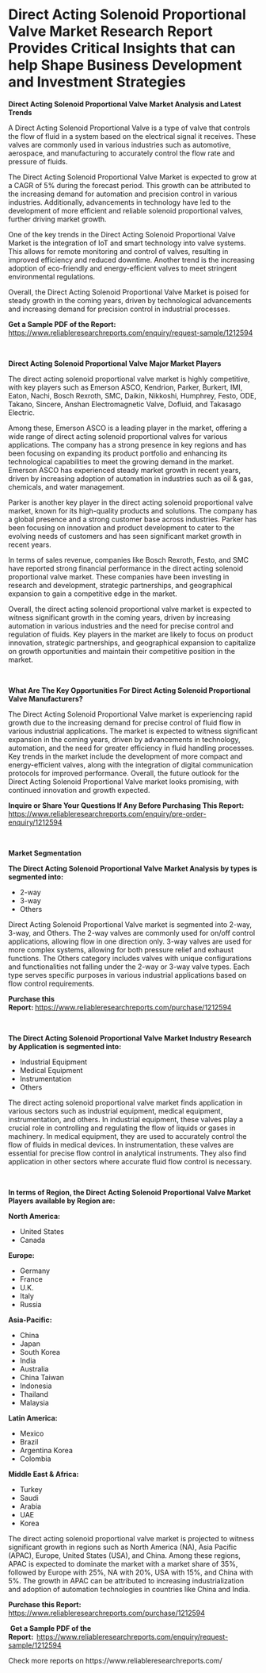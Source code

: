 <p><h1>Direct Acting Solenoid Proportional Valve Market Research Report Provides Critical Insights that can help Shape Business Development and Investment Strategies</h1></p><p><strong>Direct Acting Solenoid Proportional Valve Market Analysis and Latest Trends</strong></p>
<p><p>A Direct Acting Solenoid Proportional Valve is a type of valve that controls the flow of fluid in a system based on the electrical signal it receives. These valves are commonly used in various industries such as automotive, aerospace, and manufacturing to accurately control the flow rate and pressure of fluids.</p><p>The Direct Acting Solenoid Proportional Valve Market is expected to grow at a CAGR of 5% during the forecast period. This growth can be attributed to the increasing demand for automation and precision control in various industries. Additionally, advancements in technology have led to the development of more efficient and reliable solenoid proportional valves, further driving market growth.</p><p>One of the key trends in the Direct Acting Solenoid Proportional Valve Market is the integration of IoT and smart technology into valve systems. This allows for remote monitoring and control of valves, resulting in improved efficiency and reduced downtime. Another trend is the increasing adoption of eco-friendly and energy-efficient valves to meet stringent environmental regulations.</p><p>Overall, the Direct Acting Solenoid Proportional Valve Market is poised for steady growth in the coming years, driven by technological advancements and increasing demand for precision control in industrial processes.</p></p>
<p><strong>Get a Sample PDF of the Report:&nbsp;</strong> <a href="https://www.reliableresearchreports.com/enquiry/request-sample/1212594">https://www.reliableresearchreports.com/enquiry/request-sample/1212594</a></p>
<p>&nbsp;</p>
<p><strong>Direct Acting Solenoid Proportional Valve Major Market Players</strong></p>
<p><p>The direct acting solenoid proportional valve market is highly competitive, with key players such as Emerson ASCO, Kendrion, Parker, Burkert, IMI, Eaton, Nachi, Bosch Rexroth, SMC, Daikin, Nikkoshi, Humphrey, Festo, ODE, Takano, Sincere, Anshan Electromagnetic Valve, Dofluid, and Takasago Electric. </p><p>Among these, Emerson ASCO is a leading player in the market, offering a wide range of direct acting solenoid proportional valves for various applications. The company has a strong presence in key regions and has been focusing on expanding its product portfolio and enhancing its technological capabilities to meet the growing demand in the market. Emerson ASCO has experienced steady market growth in recent years, driven by increasing adoption of automation in industries such as oil & gas, chemicals, and water management.</p><p>Parker is another key player in the direct acting solenoid proportional valve market, known for its high-quality products and solutions. The company has a global presence and a strong customer base across industries. Parker has been focusing on innovation and product development to cater to the evolving needs of customers and has seen significant market growth in recent years.</p><p>In terms of sales revenue, companies like Bosch Rexroth, Festo, and SMC have reported strong financial performance in the direct acting solenoid proportional valve market. These companies have been investing in research and development, strategic partnerships, and geographical expansion to gain a competitive edge in the market.</p><p>Overall, the direct acting solenoid proportional valve market is expected to witness significant growth in the coming years, driven by increasing automation in various industries and the need for precise control and regulation of fluids. Key players in the market are likely to focus on product innovation, strategic partnerships, and geographical expansion to capitalize on growth opportunities and maintain their competitive position in the market.</p></p>
<p>&nbsp;</p>
<p><strong>What Are The Key Opportunities For Direct Acting Solenoid Proportional Valve Manufacturers?</strong></p>
<p><p>The Direct Acting Solenoid Proportional Valve market is experiencing rapid growth due to the increasing demand for precise control of fluid flow in various industrial applications. The market is expected to witness significant expansion in the coming years, driven by advancements in technology, automation, and the need for greater efficiency in fluid handling processes. Key trends in the market include the development of more compact and energy-efficient valves, along with the integration of digital communication protocols for improved performance. Overall, the future outlook for the Direct Acting Solenoid Proportional Valve market looks promising, with continued innovation and growth expected.</p></p>
<p><strong>Inquire or Share Your Questions If Any Before Purchasing This Report:</strong> <a href="https://www.reliableresearchreports.com/enquiry/pre-order-enquiry/1212594">https://www.reliableresearchreports.com/enquiry/pre-order-enquiry/1212594</a></p>
<p>&nbsp;</p>
<p><strong>Market Segmentation</strong></p>
<p><strong>The Direct Acting Solenoid Proportional Valve Market Analysis by types is segmented into:</strong></p>
<p><ul><li>2-way</li><li>3-way</li><li>Others</li></ul></p>
<p><p>Direct Acting Solenoid Proportional Valve market is segmented into 2-way, 3-way, and Others. The 2-way valves are commonly used for on/off control applications, allowing flow in one direction only. 3-way valves are used for more complex systems, allowing for both pressure relief and exhaust functions. The Others category includes valves with unique configurations and functionalities not falling under the 2-way or 3-way valve types. Each type serves specific purposes in various industrial applications based on flow control requirements.</p></p>
<p><strong>Purchase this Report:&nbsp;</strong><a href="https://www.reliableresearchreports.com/purchase/1212594">https://www.reliableresearchreports.com/purchase/1212594</a></p>
<p>&nbsp;</p>
<p><strong>The Direct Acting Solenoid Proportional Valve Market Industry Research by Application is segmented into:</strong></p>
<p><ul><li>Industrial Equipment</li><li>Medical Equipment</li><li>Instrumentation</li><li>Others</li></ul></p>
<p><p>The direct acting solenoid proportional valve market finds application in various sectors such as industrial equipment, medical equipment, instrumentation, and others. In industrial equipment, these valves play a crucial role in controlling and regulating the flow of liquids or gases in machinery. In medical equipment, they are used to accurately control the flow of fluids in medical devices. In instrumentation, these valves are essential for precise flow control in analytical instruments. They also find application in other sectors where accurate fluid flow control is necessary.</p></p>
<p>&nbsp;</p>
<p><strong>In terms of Region, the Direct Acting Solenoid Proportional Valve Market Players available by Region are:</strong></p>
<p>
    <p> <strong> North America: </strong>
        <ul>
            <li>United States</li>
            <li>Canada</li>
        </ul>
        </p> 
    <p> <strong> Europe: </strong>
        <ul>
            <li>Germany</li>
            <li>France</li>
            <li>U.K.</li>
            <li>Italy</li>
            <li>Russia</li>
        </ul>
        </p> 
    <p> <strong> Asia-Pacific: </strong>
        <ul>
            <li>China</li>
            <li>Japan</li>
            <li>South Korea</li>
            <li>India</li>
            <li>Australia</li>
            <li>China Taiwan</li>
            <li>Indonesia</li>
            <li>Thailand</li>
            <li>Malaysia</li>
        </ul>
        </p> 
    <p> <strong> Latin America: </strong>
        <ul>
            <li>Mexico</li>
            <li>Brazil</li>
            <li>Argentina Korea</li>
            <li>Colombia</li>
        </ul>
        </p> 
    <p> <strong> Middle East & Africa: </strong>
        <ul>
            <li>Turkey</li>
            <li>Saudi</li>
            <li>Arabia</li>
            <li>UAE</li>
            <li>Korea</li>
        </ul>
    </p>
    </p>
<p><p>The direct acting solenoid proportional valve market is projected to witness significant growth in regions such as North America (NA), Asia Pacific (APAC), Europe, United States (USA), and China. Among these regions, APAC is expected to dominate the market with a market share of 35%, followed by Europe with 25%, NA with 20%, USA with 15%, and China with 5%. The growth in APAC can be attributed to increasing industrialization and adoption of automation technologies in countries like China and India.</p></p>
<p><strong>Purchase this Report: </strong><a href="https://www.reliableresearchreports.com/purchase/1212594">https://www.reliableresearchreports.com/purchase/1212594</a></p>
<p>&nbsp;<strong>Get a Sample PDF of the Report:&nbsp;&nbsp;</strong><a href="https://www.reliableresearchreports.com/enquiry/request-sample/1212594">https://www.reliableresearchreports.com/enquiry/request-sample/1212594</a></p>
<p><strong></strong></p>
<p>Check more reports on https://www.reliableresearchreports.com/</p>